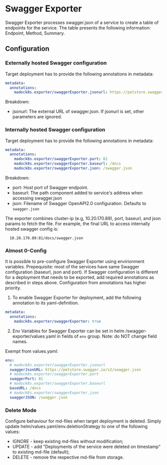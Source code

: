 # Swagger Exporter

Swagger Exporter processes swagger.json of a service to create a table of endpoints for the service. The table presents the following information: Endpoint, Method, Summary.

## Configuration

### Externally hosted Swagger configuration
Target deployment has to provide the following annotations in metadata:

```yaml
metadata:
  annotations:
    madock8s.exporter/swaggerExporter.jsonurl: https://petstore.swagger.io/v2/swagger.json
```

Breakdown:
- jsonurl: The external URL of swagger.json. If jsonurl is set, other parameters are ignored.

### Internally hosted Swagger configuration
Target deployment has to provide the following annotations in metadata:

```yaml
metadata:
  annotations:
    madock8s.exporter/swaggerExporter.port: 81
    madock8s.exporter/swaggerExporter.baseurl: /docs
    madock8s.exporter/swaggerExporter.json: /swagger.json
```

Breakdown:
- port: Host port of Swagger endpoint.
- baseurl: The path component added to service's address when accessing swagger.json
- json: Filename of Swagger OpenAPI2.0 configuration. Defaults to `swagger.json`

The exporter combines cluster-ip (e.g, 10.20.170.89), port, baseurl, and json params to fetch the file. 
For example, the final URL to access internally hosted swagger config is: 
```
  10.20.170.89:81/docs/swagger.json
```

### Almost 0-Config

It is possible to pre-configure Swagger Exporter using envirionment variables. 
Prepequisite: most of the services have same Swagger configuration (baseurl, json and port).
If Swagger configuration is different for a deployment that needs to be exported, add required annotations as described in steps above.
Configuration from annotations has higher priority.

1. To enable Swagger Exporter for deployment, add the following annotation to its yaml-definition.
```yaml
metadata:
  annotations:
    madock8s.exporter/swaggerExporter: true
```

2. Env Variables for Swagger Exporter can be set in helm /swagger-exporter/values.yaml in fields of `env` group.
Note: do NOT change field names.

Exempt from values.yaml:
```yaml
env:
  # madock8s.exporter/swaggerExporter.jsonurl
  swaggerJsonURL: https://petstore.swagger.io/v2/swagger.json
  # madock8s.exporter/swaggerExporter.port
  swaggerPort: 81
  # madock8s.exporter/swaggerExporter.baseurl
  baseURL: /docs
  # madock8s.exporter/swaggerExporter.json
  swaggerJSON: /swagger.json
```

### Delete Mode

Configure behaviour for md-files when target deployment is deleted.
Simply update helm/values.yaml/env.deletionStrategy to one of the following values:
- IGNORE - keep existing md-files without modification;
- UPDATE - add "Deployments of the service were deleted on timestamp" to existing md-file (default);
- DELETE - remove the respective md-file from storage.

